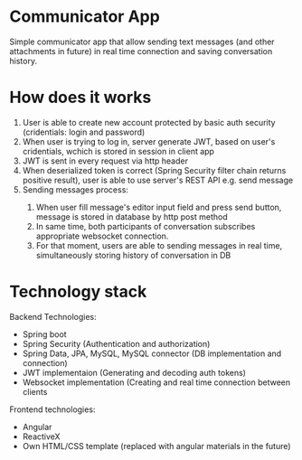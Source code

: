 <h1>Communicator App</h1>

<p>Simple communicator app that allow sending text messages (and other attachments in future) in real time connection and saving conversation history.</p>

<h1>How does it works</h1>
<ol>
<li>User is able to create new account protected by basic auth security (cridentials: login and password)</li>
<li>When user is trying to log in, server generate JWT, based on user's cridentials, wchich is stored in session in client app</li>
<li>JWT is sent in every request via http header</li>
<li>When deserialized token is correct (Spring Security filter chain returns positive result), user is able to use server's REST API e.g. send message</li>
<li> Sending messages process:</li>
<ol>
<li>When user fill message's editor input field and press send button, message is stored in database by http post method</li>
<li>In same time, both participants of conversation subscribes appropriate websocket connection.</li>
<li>For that moment, users are able to sending messages in real time, simultaneously storing history of conversation in DB</li>
</ol>
</ol>

<h1>Technology stack</h1>
<p>Backend Technologies:</p>
<ul>
<li>Spring boot</li>
<li>Spring Security (Authentication and authorization)</li>
<li>Spring Data, JPA, MySQL, MySQL connector (DB implementation and connection)</li>
<li>JWT implementaion (Generating and decoding auth tokens)</li>
<li>Websocket implementation (Creating and real time connection between clients</li>
</ul>
<p>Frontend technologies:</p>
<ul>
<li>Angular</li>
<li>ReactiveX</li>
<li>Own HTML/CSS template (replaced with angular materials in the future)</li>
</ul>

